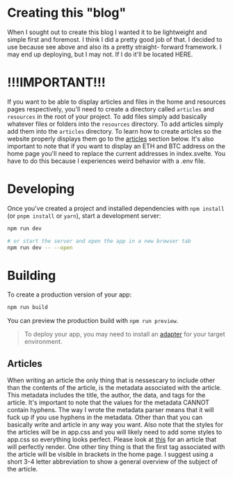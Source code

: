 # Creating this "blog"

When I sought out to create this blog I wanted it to be lightweight and simple first and foremost.
I think I did a pretty good job of that. I decided to use because see above and also its a pretty straight-
forward framework. I may end up deploying, but I may not. If I do it'll be located HERE.

# !!!IMPORTANT!!!

If you want to be able to display articles and files in the home and resources pages respectively, you'll need to create a directory called `articles` and `resources` in the root of your project.
To add files simply add basically whatever files or folders into the `resources` directory.
To add articles simply add them into the `articles` directory. To learn how to create articles so the
website properly displays them go to the [articles](#articles) section below. It's also important to
note that if you want to display an ETH and BTC address on the home page you'll need to replace the current
addresses in index.svelte. You have to do this because I experiences weird behavior with a .env file.

# Developing

Once you've created a project and installed dependencies with `npm install` (or `pnpm install` or `yarn`), start a development server:

```bash
npm run dev

# or start the server and open the app in a new browser tab
npm run dev -- --open
```

# Building

To create a production version of your app:

```bash
npm run build
```

You can preview the production build with `npm run preview`.

> To deploy your app, you may need to install an [adapter](https://kit.svelte.dev/docs/adapters) for your target environment.

## Articles

When writing an article the only thing that is nessescary to include other than the contents of the article,
is the metadata associated with the article. This metadata includes the title, the author, the data, and
tags for the article. It's important to note that the values for the metadata CANNOT contain hyphens.
The way I wrote the metadata parser means that it will fuck up if you use hyphens in the metadata.
Other than that you can basically write and article in any way you want. Also note that the styles for the
articles will be in app.css and you will likely need to add some styles to app.css so everything looks
perfect. Please look at [this](./articles/ExampleArticle.md) for an article that will perfectly render.
One other tiny thing is that the first tag associated with the article will be visible in brackets in the
home page. I suggest using a short 3-4 letter abbreviation to show a general overview of the subject of the
article.
